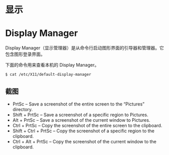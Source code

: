 # 显示

# Display Manager

Display Manager（显示管理器）是从命令行启动图形界面的引导器和管理器。它包含图形登录界面。

下面的命令用来查看本机的 Display Manager。

```bash
$ cat /etc/X11/default-display-manager
```

## 截图

- PrtSc – Save a screenshot of the entire screen to the “Pictures” directory.
- Shift + PrtSc – Save a screenshot of a specific region to Pictures.
- Alt + PrtSc  – Save a screenshot of the current window to Pictures.
- Ctrl + PrtSc – Copy the screenshot of the entire screen to the clipboard.
- Shift + Ctrl + PrtSc – Copy the screenshot of a specific region to the clipboard.
- Ctrl + Alt + PrtSc – Copy the screenshot of the current window to the clipboard.
